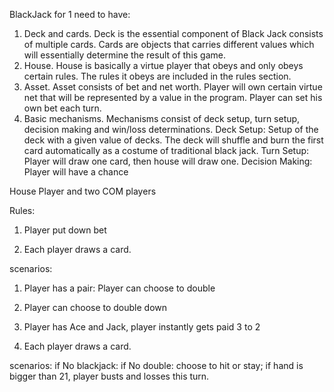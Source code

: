 BlackJack for 1
need to have:
  1. Deck and cards. Deck is the essential component of Black Jack consists of multiple cards.
  Cards are objects that carries different values which will essentially determine the result of
  this game.
  2. House. House is basically a virtue player that obeys and only obeys certain rules. The rules
  it obeys are included in the rules section.
  3. Asset. Asset consists of bet and net worth. Player will own certain virtue net that will be
  represented by a value in the program. Player can set his own bet each turn.
  4. Basic mechanisms. Mechanisms consist of deck setup, turn setup, decision making and win/loss
  determinations.
    Deck Setup: Setup of the deck with a given value of decks. The deck will shuffle and burn the first
    card automatically as a costume of traditional black jack.
    Turn Setup: Player will draw one card, then house will draw one.
    Decision Making: Player will have a chance 





House
Player and two COM players

Rules:
1. Player put down bet


1. Each player draws a card.

  scenarios:
  1. Player has a pair: Player can choose to double
  2. Player can choose to double down
  3. Player has Ace and Jack, player instantly gets paid 3 to 2

2. Each player draws a card.

  scenarios:
  if No blackjack:
    if No double:
      choose to hit or stay;
      if hand is bigger than 21, player busts and losses this turn.

